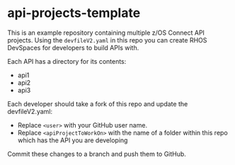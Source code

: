 # api-projects-template

This is an example repository containing multiple z/OS Connect API projects. Using the `devfileV2.yaml` in this repo you can create RHOS DevSpaces for developers to build APIs with.

Each API has a directory for its contents:
- api1
- api2
- api3

Each developer should take a fork of this repo and update the devfileV2.yaml:
- Replace `<user>` with your GitHub user name.
- Replace `<apiProjectToWorkOn>` with the name of a folder within this repo which has the API you are developing

Commit these changes to a branch and push them to GitHub.